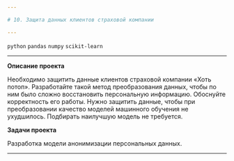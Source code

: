 ```yaml
---

# 10. Защита данных клиентов страховой компании

---
```


`python` `pandas` `numpy` `scikit-learn`

---

**Описание проекта**

Необходимо защитить данные клиентов страховой компании «Хоть потоп». Разработайте такой метод преобразования данных, чтобы по ним было сложно восстановить персональную информацию. Обоснуйте корректность его работы. Нужно защитить данные, чтобы при преобразовании качество моделей машинного обучения не ухудшилось. Подбирать наилучшую модель не требуется.

**Задачи проекта**

Разработка модели анонимизации персональных данных.

---